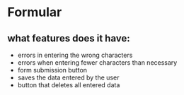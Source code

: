 # Formular

## what features does it have:

* errors in entering the wrong characters
* errors when entering fewer characters than necessary
* form submission button
* saves the data entered by the user
* button that deletes all entered data
